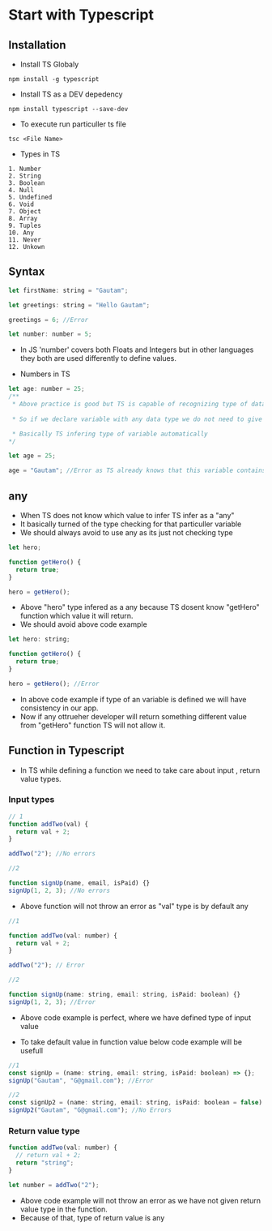 # Start with Typescript

## Installation

- Install TS Globaly

```
npm install -g typescript
```

- Install TS as a DEV depedency

```
npm install typescript --save-dev
```

- To execute run particuller ts file

```
tsc <File Name>
```

- Types in TS

```
1. Number
2. String
3. Boolean
4. Null
5. Undefined
6. Void
7. Object
8. Array
9. Tuples
10. Any
11. Never
12. Unkown
```

## Syntax

```js
let firstName: string = "Gautam";
```

```js
let greetings: string = "Hello Gautam";

greetings = 6; //Error

let number: number = 5;
```

- In JS 'number' covers both Floats and Integers but in other languages they both are used differently to define values.

- Numbers in TS

```js
let age: number = 25;
/**
 * Above practice is good but TS is capable of recognizing type of data automatically
 
 * So if we declare variable with any data type we do not need to give type while defining 

 * Basically TS infering type of variable automatically
*/

let age = 25;

age = "Gautam"; //Error as TS already knows that this variable contains number only
```

## any

- When TS does not know which value to infer TS infer as a "any"
- It basically turned of the type checking for that particuller variable
- We should always avoid to use any as its just not checking type

```js
let hero;

function getHero() {
  return true;
}

hero = getHero();
```

- Above "hero" type infered as a any because TS dosent know "getHero" function which value it will return.
- We should avoid above code example

```js
let hero: string;

function getHero() {
  return true;
}

hero = getHero(); //Error
```

- In above code example if type of an variable is defined we will have consistency in our app.
- Now if any ottrueher developer will return something different value from "getHero" function TS will not allow it.

## Function in Typescript

- In TS while defining a function we need to take care about input , return value types.

### Input types

```js
// 1
function addTwo(val) {
  return val + 2;
}

addTwo("2"); //No errors

//2

function signUp(name, email, isPaid) {}
signUp(1, 2, 3); //No errors
```

- Above function will not throw an error as "val" type is by default any

```js
//1

function addTwo(val: number) {
  return val + 2;
}

addTwo("2"); // Error

//2

function signUp(name: string, email: string, isPaid: boolean) {}
signUp(1, 2, 3); //Error
```

- Above code example is perfect, where we have defined type of input value

- To take default value in function value below code example will be usefull

```js
//1
const signUp = (name: string, email: string, isPaid: boolean) => {};
signUp("Gautam", "G@gmail.com"); //Error

//2
const signUp2 = (name: string, email: string, isPaid: boolean = false) => {};
signUp2("Gautam", "G@gmail.com"); //No Errors
```

### Return value type

```js
function addTwo(val: number) {
  // return val + 2;
  return "string";
}

let number = addTwo("2");
```

- Above code example will not throw an error as we have not given return value type in the function.
- Because of that, type of return value is any
